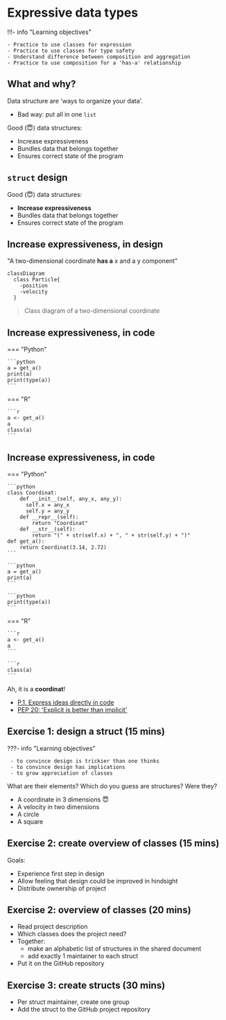 # Expressive data types

!!!- info "Learning objectives"

    - Practice to use classes for expression
    - Practice to use classes for type safety
    - Understand difference between composition and aggregation
    - Practice to use composition for a 'has-a' relationship

## What and why?

Data structure are 'ways to organize your data'.

-   Bad way: put all in one `list`

Good (:innocent:) data structures:

-   Increase expressiveness
-   Bundles data that belongs together
-   Ensures correct state of the program

## `struct` design

Good (:innocent:) data structures:

-   **Increase expressiveness**
-   Bundles data that belongs together
-   Ensures correct state of the program

## Increase expressiveness, in design

"A two-dimensional coordinate **has a** x and a y component"

```mermaid
classDiagram
  class Particle{
    -position
    -velocity
  }
```


> Class diagram of a two-dimensional coordinate

## Increase expressiveness, in code

=== "Python"

    ```python
    a = get_a()
    print(a)
    print(type(a))
    ```

=== "R"

    ```r
    a <- get_a()
    a
    class(a)
    ```

## Increase expressiveness, in code

=== "Python"

    ```python
    class Coordinat:
        def __init__(self, any_x, any_y):
          self.x = any_x
          self.y = any_y
        def __repr__(self):
            return "Coordinat"
        def __str__(self):
            return "(" + str(self.x) + ", " + str(self.y) + ")"
    def get_a():
        return Coordinat(3.14, 2.72)
    ```

    ```python
    a = get_a()
    print(a)
    ```

    ```python
    print(type(a))
    ```
=== "R"

    ```r
    a <- get_a()
    a
    ```

    ```r
    class(a)
    ```

Ah, it is a **coordinat**!

-   [P.1. Express ideas directly in code](https://isocpp.github.io/CppCoreGuidelines/CppCoreGuidelines#Rp-direct)
-   [PEP 20: 'Explicit is better than implicit'](https://peps.python.org/pep-0020/#the-zen-of-python)

## Exercise 1: design a struct (15 mins)

???- info "Learning objectives"

     - to convince design is trickier than one thinks
     - to convince design has implications
     - to grow appreciation of classes

What are their elements? Which do you guess are structures? Were they?

-   A coordinate in 3 dimensions :innocent:
-   A velocity in two dimensions
-   A circle
-   A square

## Exercise 2: create overview of classes (15 mins)

Goals:

-   Experience first step in design
-   Allow feeling that design could be improved in hindsight
-   Distribute ownership of project

## Exercise 2: overview of classes (20 mins)

-   Read project description
-   Which classes does the project need?
-   Together:
    -   make an alphabetic list of structures in the shared document
    -   add exactly 1 maintainer to each struct
-   Put it on the GitHub repository

## Exercise 3: create structs (30 mins)

-   Per struct maintainer, create one group
-   Add the struct to the GitHub project repository
